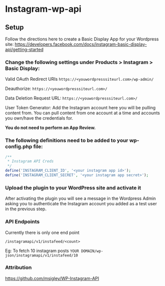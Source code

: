 # Instagram-wp-api

## Setup
Follow the directions here to create a Basic Display App for your Wordpress site:
https://developers.facebook.com/docs/instagram-basic-display-api/getting-started

### Change the following settings under Products > Instagram > Basic Display:

Valid OAuth Redirect URIs
```https://<youwordpresssiteurl.com>/wp-admin/```

Deauthorize:
```https://<youwordpresssiteurl.com>/```

Data Deletion Request URL:
```https://<youwordpresssiteurl.com>/```

User Token Generator:
Add the Instagram account here you will be pulling content from. You can pull content from one account at a time and accounts you own/have the credentials for.

**You do not need to perform an App Review.**

### The following definitions need to be added to your wp-config.php file:
```php
/**
 * Instagram API Creds
 */
define('INSTAGRAM_CLIENT_ID', '<your instagram app id>');
define('INSTAGRAM_CLIENT_SECRET', '<your instagram app secret>');
```

### Upload the plugin to your WordPress site and activate it
After activating the plugin you will see a message in the Wordpress Admin asking you to authenticate the Instagram account you added as a test user in the previous step.

### API Endpoints
Currently there is only one end point

```/instagramapi/v1/instafeed/<count>```

Eg: To fetch 10 instagram posts ```YOUR DOMAIN/wp-json/instagramapi/v1/instafeed/10```

### Attribution
https://github.com/msigley/WP-Instagram-API